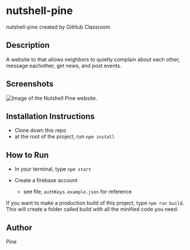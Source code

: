 # nutshell-pine
nutshell-pine created by GitHub Classroom

## Description
A website to that allows neighbors to quietly complain about each other, message eachother, get news, and post events. 

## Screenshots
![Image of the Nutshell Pine website.](https://raw.githubusercontent.com/nss-evening-cohort-9/nutshell-pine/screenshot/assets/imgs/nutshell.png "screenshot of NutShell Pine.")

## Installation Instructions
* Clone down this repo
* at the root of the project, run `npm install`

## How to Run
* In your terminal, type `npm start`

* Create a firebase account
  * see file, ```authKeys.example.json``` for reference

If you want to make a production build of this project,
type `npm run build`. This will create a folder called build
with all the minified code you need.

## Author
Pine